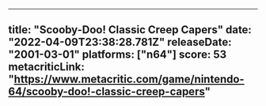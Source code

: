 
---
title: "Scooby-Doo! Classic Creep Capers"
date: "2022-04-09T23:38:28.781Z"
releaseDate: "2001-03-01"
platforms: ["n64"]
score: 53
metacriticLink: "https://www.metacritic.com/game/nintendo-64/scooby-doo!-classic-creep-capers"
---
